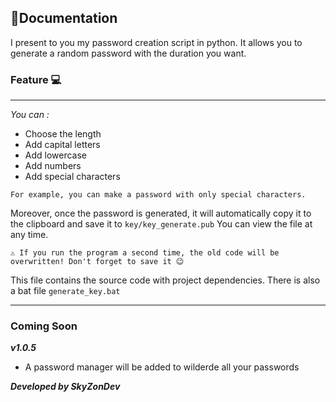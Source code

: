## 📝Documentation
I present to you my password creation script in python. It allows you to generate a random password with the duration you want.

### Feature 💻
---
_You can :_
- Choose the length
- Add capital letters
- Add lowercase
- Add numbers
- Add special characters

```
For example, you can make a password with only special characters.
```

Moreover, once the password is generated, it will automatically copy it to the clipboard and save it to `key/key_generate.pub`
You can view the file at any time.
```
⚠️ If you run the program a second time, the old code will be overwritten! Don't forget to save it 😉
```
This file contains the source code with project dependencies. There is also a bat file `generate_key.bat`

---
### Coming Soon
**_v1.0.5_**
- A password manager will be added to wilderde all your passwords

**_Developed by SkyZonDev_**
